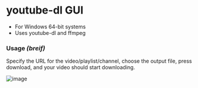 # youtube-dl GUI

- For Windows 64-bit systems
- Uses youtube-dl and ffmpeg

### Usage *(breif)*
Specify the URL for the video/playlist/channel, choose the output file, press download, and your video should start downloading.

![image](https://user-images.githubusercontent.com/85036874/149655817-f2d0a375-183d-4cd9-b3cd-93b79f73ff9f.png)
